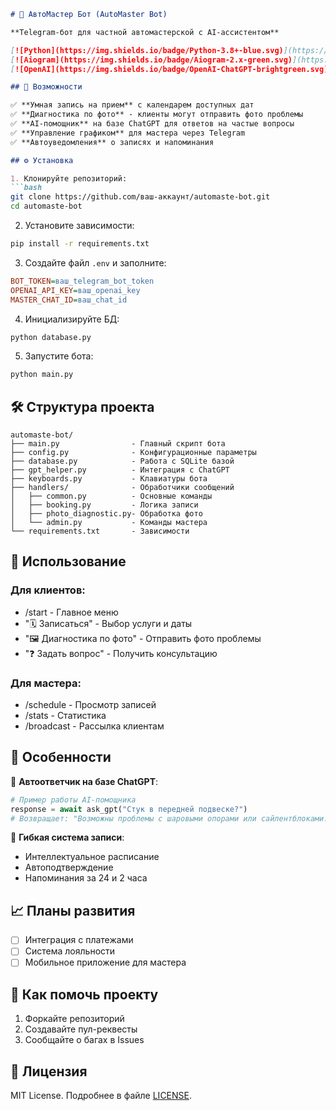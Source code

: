 ```markdown
# 🤖 АвтоМастер Бот (AutoMaster Bot)

**Telegram-бот для частной автомастерской с AI-ассистентом**

[![Python](https://img.shields.io/badge/Python-3.8+-blue.svg)](https://www.python.org/)
[![Aiogram](https://img.shields.io/badge/Aiogram-2.x-green.svg)](https://docs.aiogram.dev/)
[![OpenAI](https://img.shields.io/badge/OpenAI-ChatGPT-brightgreen.svg)](https://openai.com/)

## 🚀 Возможности

✅ **Умная запись на прием** с календарем доступных дат  
✅ **Диагностика по фото** - клиенты могут отправить фото проблемы  
✅ **AI-помощник** на базе ChatGPT для ответов на частые вопросы  
✅ **Управление графиком** для мастера через Telegram  
✅ **Автоуведомления** о записях и напоминания  

## ⚙️ Установка

1. Клонируйте репозиторий:
```bash
git clone https://github.com/ваш-аккаунт/automaste-bot.git
cd automaste-bot
```

2. Установите зависимости:
```bash
pip install -r requirements.txt
```

3. Создайте файл `.env` и заполните:
```ini
BOT_TOKEN=ваш_telegram_bot_token
OPENAI_API_KEY=ваш_openai_key
MASTER_CHAT_ID=ваш_chat_id
```

4. Инициализируйте БД:
```bash
python database.py
```

5. Запустите бота:
```bash
python main.py
```

## 🛠 Структура проекта

```
automaste-bot/
├── main.py                - Главный скрипт бота
├── config.py              - Конфигурационные параметры
├── database.py            - Работа с SQLite базой
├── gpt_helper.py          - Интеграция с ChatGPT
├── keyboards.py           - Клавиатуры бота
├── handlers/              - Обработчики сообщений
│   ├── common.py          - Основные команды
│   ├── booking.py         - Логика записи
│   ├── photo_diagnostic.py- Обработка фото
│   └── admin.py           - Команды мастера
└── requirements.txt       - Зависимости
```

## 📝 Использование

### Для клиентов:
- /start - Главное меню
- "🗓 Записаться" - Выбор услуги и даты
- "🖼 Диагностика по фото" - Отправить фото проблемы
- "❓ Задать вопрос" - Получить консультацию

### Для мастера:
- /schedule - Просмотр записей
- /stats - Статистика
- /broadcast - Рассылка клиентам

## 🌟 Особенности

🔹 **Автоответчик на базе ChatGPT**:
```python
# Пример работы AI-помощника
response = await ask_gpt("Стук в передней подвеске?")
# Возвращает: "Возможны проблемы с шаровыми опорами или сайлентблоками. Рекомендую диагностику."
```

🔹 **Гибкая система записи**:
- Интеллектуальное расписание
- Автоподтверждение
- Напоминания за 24 и 2 часа

## 📈 Планы развития

- [ ] Интеграция с платежами
- [ ] Система лояльности
- [ ] Мобильное приложение для мастера

## 🤝 Как помочь проекту

1. Форкайте репозиторий
2. Создавайте пул-реквесты
3. Сообщайте о багах в Issues

## 📜 Лицензия

MIT License. Подробнее в файле [LICENSE](LICENSE).
